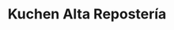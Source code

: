 ---
title: "Kuchen Alta Repostería"
url: /san-pedro-garza-garcia/kuchen-alta-reposteria/
shop: panadería
---